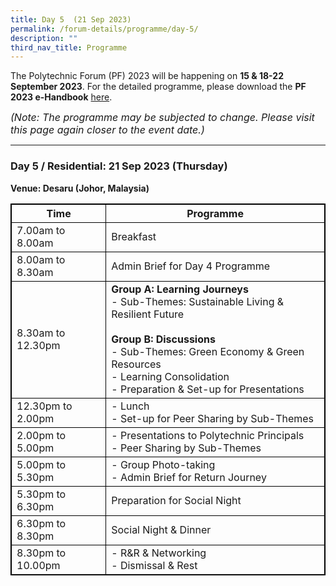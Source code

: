```yaml
---
title: Day 5  (21 Sep 2023)
permalink: /forum-details/programme/day-5/
description: ""
third_nav_title: Programme
---
```

The Polytechnic Forum (PF) 2023 will be happening on **15 &amp; 18-22 September 2023**. For the detailed programme, please download the&nbsp;**PF 2023 e-Handbook** [here](/files/polytechnic%20forum%202023%20-%20e-handbook.pdf).

<font size="-0.5"><i>(Note: The programme may be subjected to change. Please visit this page again closer to the event date.)</i></font>
<hr>

### **Day 5 / Residential: 21 Sep 2023 (Thursday)**
<b>Venue: Desaru (Johor, Malaysia)</b>

<style>
table, th, td {
  border:1px solid black;
}
</style>

<table style="width:100%">
  <tbody><tr>
    <th>Time</th>
    <th>Programme</th>
  </tr>
  <tr>
    <td>7.00am to 8.00am</td>
    <td>Breakfast</td>
  </tr>
  <tr>
		 <td>8.00am to 8.30am</td>
    <td>Admin Brief for Day 4 Programme</td>
  </tr>
  <tr>
    <td>8.30am to 12.30pm</td>
		<td><b>Group A: Learning Journeys</b><br>- Sub-Themes: Sustainable Living &amp; Resilient Future<br><br><b>Group B: Discussions</b><br>- Sub-Themes: Green Economy &amp; Green Resources<br>- Learning Consolidation<br>- Preparation &amp; Set-up for Presentations<br><b></b></td>
  </tr>
		<tr>
			 <td>12.30pm to 2.00pm</td>
		<td>- Lunch<br>- Set-up for Peer Sharing by Sub-Themes</td>
  </tr>
		<tr>
			<td>2.00pm to 5.00pm</td>
			<td>- Presentations to Polytechnic Principals<br>- Peer Sharing by Sub-Themes</td>
  </tr>
		<tr>
			<td>5.00pm to 5.30pm</td>
    <td>- Group Photo-taking<br>- Admin Brief for Return Journey</td>
  </tr>
  <tr>
		<td>5.30pm to 6.30pm</td>
    <td>Preparation for Social Night</td>
  </tr>
  <tr>
		<td>6.30pm to 8.30pm</td>
    <td>Social Night &amp; Dinner</td>
  </tr>
  <tr>
		<td>8.30pm to 10.00pm</td>
    <td>- R&amp;R &amp; Networking<br>- Dismissal &amp; Rest</td>
  </tr>
  <tr>
</tr></tbody></table>